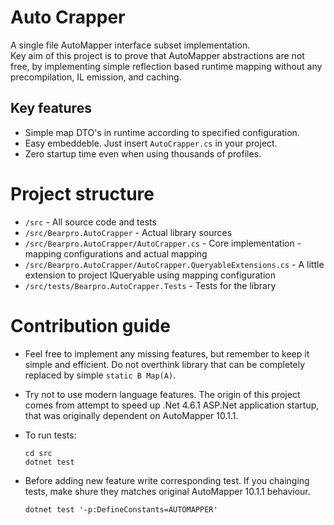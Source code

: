 # Auto Crapper

A single file AutoMapper interface subset implementation.  
Key aim of this project is to prove that AutoMapper abstractions are not free, by
implementing simple reflection based runtime mapping without any precompilation, IL emission, and caching.

## Key features

- Simple map DTO's in runtime according to specified configuration.  
- Easy embeddeble. Just insert `AutoCrapper.cs` in your project.
- Zero startup time even when using thousands of
  profiles.

# Project structure

- `/src` - All source code and tests
- `/src/Bearpro.AutoCrapper` - Actual library sources
- `/src/Bearpro.AutoCrapper/AutoCrapper.cs` - Core implementation - mapping configurations and actual mapping
- `/src/Bearpro.AutoCrapper/AutoCrapper.QueryableExtensions.cs` - A little extension to project IQueryable using mapping configuration
- `/src/tests/Bearpro.AutoCrapper.Tests` - Tests for the library

# Contribution guide

- Feel free to implement any missing features, but remember to keep it simple and 
efficient. Do not overthink library that can be completely replaced by simple
`static B Map(A)`.

- Try not to use modern language features. The origin of this project comes from
  attempt to speed up .Net 4.6.1 ASP.Net application startup, that 
  was originally dependent on AutoMapper 10.1.1.

- To run tests:
  ```
  cd src
  dotnet test
  ```

- Before adding new feature write corresponding test. If you chainging tests,
  make shure they matches original AutoMapper 10.1.1 behaviour.
  ```
  dotnet test '-p:DefineConstants=AUTOMAPPER'
  ```